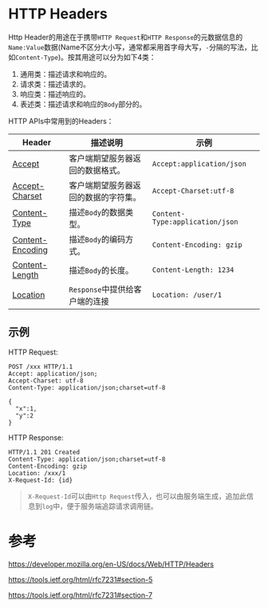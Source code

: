 # HTTP Headers

Http Header的用途在于携带`HTTP Request`和`HTTP Response`的元数据信息的`Name:Value`数据(Name不区分大小写，通常都采用首字母大写，`-`分隔的写法，比如`Content-Type`)。按其用途可以分为如下4类：

1. 通用类：描述请求和响应的。
2. 请求类：描述请求的。
3. 响应类：描述响应的。
4. 表述类：描述请求和响应的`Body`部分的。

HTTP APIs中常用到的Headers：

| Header             | 描述说明                       | 示例  |
|--------------------|-------------------------------|------|
| [Accept]           | 客户端期望服务器返回的数据格式。   | `Accept:application/json` |
| [Accept-Charset]   | 客户端期望服务器返回的数据的字符集。| `Accept-Charset:utf-8` |
| [Content-Type]     | 描述`Body`的数据类型。           | `Content-Type:application/json`
| [Content-Encoding] | 描述`Body`的编码方式。           | `Content-Encoding: gzip`|
| [Content-Length]   | 描述`Body`的长度。              | `Content-Length: 1234`|
| [Location]         | `Response`中提供给客户端的连接   | `Location: /user/1`|

## 示例

HTTP Request:
```http
POST /xxx HTTP/1.1
Accept: application/json;
Accept-Charset: utf-8
Content-Type: application/json;charset=utf-8

{
  "x":1,
  "y":2
}
```

HTTP Response:
```http
HTTP/1.1 201 Created
Content-Type: application/json;charset=utf-8
Content-Encoding: gzip
Location: /xxx/1
X-Request-Id: {id}

```

>`X-Request-Id`可以由`Http Request`传入，也可以由服务端生成，追加此信息到`log`中，便于服务端追踪请求调用链。

# 参考

https://developer.mozilla.org/en-US/docs/Web/HTTP/Headers

https://tools.ietf.org/html/rfc7231#section-5

https://tools.ietf.org/html/rfc7231#section-7


[Accept]:https://developer.mozilla.org/en-US/docs/Web/HTTP/Headers/Accept

[Accept-Charset]:https://developer.mozilla.org/en-US/docs/Web/HTTP/Headers/Accept-Charset

[Content-Type]:https://developer.mozilla.org/en-US/docs/Web/HTTP/Headers/Content-Type

[Content-Encoding]:https://developer.mozilla.org/en-US/docs/Web/HTTP/Headers/Content-Encoding

[Content-Length]:https://developer.mozilla.org/en-US/docs/Web/HTTP/Headers/Content-Length

[Location]:https://developer.mozilla.org/en-US/docs/Web/HTTP/Headers/Location

